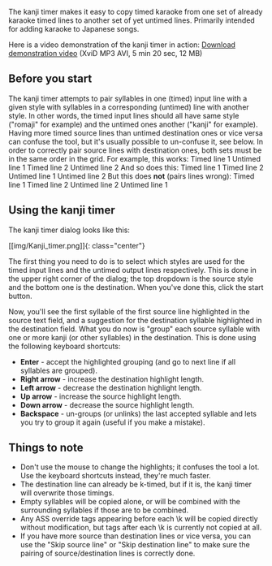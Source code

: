The kanji timer makes it easy to copy timed karaoke from one set of already karaoke timed lines to another set of yet untimed lines. Primarily intended for adding karaoke to Japanese songs.

Here is a video demonstration of the kanji timer in action: [Download demonstration video](http://www.animereactor.dk/aegisub/demovids/kanji-timer.avi) (XviD MP3 AVI, 5 min 20 sec, 12 MB)


## Before you start ##

The kanji timer attempts to pair syllables in one (timed) input line with a given style with syllables in a corresponding (untimed) line with another style. In other words, the timed input lines should all have same style ("romaji" for example) and the untimed ones another ("kanji" for example). Having more timed source lines than untimed destination ones or vice versa can confuse the tool, but it's usually possible to un-confuse it, see below. In order to correctly pair source lines with destination ones, both sets must be in the same order in the grid. For example, this works:
    Timed line 1
    Untimed line 1
    Timed line 2
    Untimed line 2
And so does this:
    Timed line 1
    Timed line 2
    Untimed line 1
    Untimed line 2
But this does **not** (pairs lines wrong):
    Timed line 1
    Timed line 2
    Untimed line 2
    Untimed line 1


## Using the kanji timer ##

The kanji timer dialog looks like this:

[[img/Kanji_timer.png]]{: class="center"}

The first thing you need to do is to select which styles are used for the timed input lines and the untimed output lines respectively. This is done in the upper right corner of the dialog; the top dropdown is the source style and the bottom one is the destination. When you've done this, click the start button.

Now, you'll see the first syllable of the first source line highlighted in the source text field, and a suggestion for the destination syllable highlighted in the destination field. What you do now is "group" each source syllable with one or more kanji (or other syllables) in the destination. This is done using the following keyboard shortcuts:

* **Enter** - accept the highlighted grouping (and go to next line if all syllables are grouped).
* **Right arrow** - increase the destination highlight length.
* **Left arrow** - decrease the destination highlight length.
* **Up arrow** - increase the source highlight length.
* **Down arrow** - decrease the source highlight length.
* **Backspace** - un-groups (or unlinks) the last accepted syllable and lets you try to group it again (useful if you make a mistake).

<div></div>


## Things to note ##


* Don't use the mouse to change the highlights; it confuses the tool a lot. Use the keyboard shortcuts instead, they're much faster.
* The destination line can already be k-timed, but if it is, the kanji timer will overwrite those timings.
* Empty syllables will be copied alone, or will be combined with the surrounding syllables if those are to be combined.
* Any ASS override tags appearing before each \k will be copied directly without modification, but tags after each \k is currently not copied at all.
* If you have more source than destination lines or vice versa, you can use the "Skip source line" or "Skip destination line" to make sure the pairing of source/destination lines is correctly done.
<div></div>


